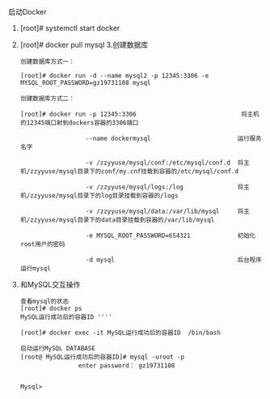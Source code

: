 启动Docker
1. [root]# systemctl start docker
2. [root]# docker pull mysql
3.创建数据库
       
       创建数据库方式一：
       
       [root]# docker run -d --name mysql2 -p 12345:3306 -e MYSQL_ROOT_PASSWORD=gz19731108 mysql
       
       创建数据库方式二：
       
       [root]# docker run -p 12345:3306                             将主机的12345端口射到dockers容器的3306端口  
                         
                         --name dockermysql                        运行服务名字
                         
                         -v /zzyyuse/mysql/conf:/etc/mysql/conf.d  将主机/zzyyuse/mysql目录下的conf/my.cnf挂载到容器的/etc/mysql/conf.d   
                         
                         -v /zzyyuse/mysql/logs:/log               将主机/zzyyuse/mysql目录下的log目录挂载到容器的/logs 
                         
                         -v /zzyyuse/mysql/data:/var/lib/mysql     将主机/zzyyuse/mysql目录下的data目录挂载到容器的/var/lib/mysql 
                         
                         -e MYSQL_ROOT_PASSWORD=654321             初始化root用户的密码
                         
                         -d mysql                                  后台程序运行mysql
       
       
       
4. 和MySQL交互操作
 
       查看mysql的状态
       [root]# docker ps
       MySQL运行成功后的容器ID ''''
       
       [root]# docker exec -it MySQL运行成功后的容器ID  /bin/bash
       
       启动运行MySQL DATABASE
       [root@ MySQL运行成功后的容器ID]# mysql -uroot -p
                       enter password： gz19731108

       
       Mysql>


